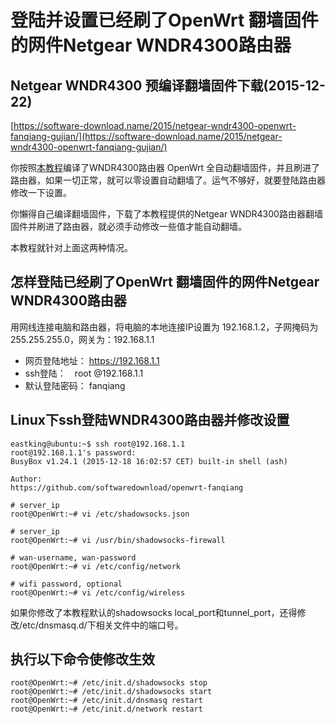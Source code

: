 # 登陆并设置已经刷了OpenWrt 翻墙固件的网件Netgear WNDR4300路由器 

## Netgear WNDR4300 预编译翻墙固件下载(2015-12-22)

[https://software-download.name/2015/netgear-wndr4300-openwrt-fanqiang-gujian/](https://software-download.name/2015/netgear-wndr4300-openwrt-fanqiang-gujian/)

你按照[本教程](https://github.com/softwaredownload/openwrt-fanqiang)编译了WNDR4300路由器 OpenWrt 全自动翻墙固件，并且刷进了路由器，如果一切正常，就可以零设置自动翻墙了。运气不够好，就要登陆路由器修改一下设置。

你懶得自己编译翻墙固件，下载了本教程提供的Netgear WNDR4300路由器翻墙固件并刷进了路由器，就必须手动修改一些值才能自动翻墙。

本教程就针对上面这两种情况。


## 怎样登陆已经刷了OpenWrt 翻墙固件的网件Netgear WNDR4300路由器

用网线连接电脑和路由器，将电脑的本地连接IP设置为 192.168.1.2，子网掩码为 255.255.255.0，网关为：192.168.1.1

* 网页登陆地址： https://192.168.1.1
* ssh登陆：　root @192.168.1.1
* 默认登陆密码： fanqiang

## Linux下ssh登陆WNDR4300路由器并修改设置

	eastking@ubuntu:~$ ssh root@192.168.1.1
	root@192.168.1.1's password: 
	BusyBox v1.24.1 (2015-12-18 16:02:57 CET) built-in shell (ash)

	Author:
	https://github.com/softwaredownload/openwrt-fanqiang
	
	# server_ip
	root@OpenWrt:~# vi /etc/shadowsocks.json
	
	# server_ip
	root@OpenWrt:~# vi /usr/bin/shadowsocks-firewall
	
	# wan-username, wan-password
	root@OpenWrt:~# vi /etc/config/network
	
	# wifi password, optional
	root@OpenWrt:~# vi /etc/config/wireless


如果你修改了本教程默认的shadowsocks local_port和tunnel_port，还得修改/etc/dnsmasq.d/下相关文件中的端口号。

## 执行以下命令使修改生效
	root@OpenWrt:~# /etc/init.d/shadowsocks stop
	root@OpenWrt:~# /etc/init.d/shadowsocks start
	root@OpenWrt:~# /etc/init.d/dnsmasq restart
	root@OpenWrt:~# /etc/init.d/network restart


